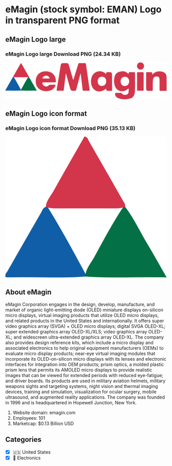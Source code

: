 # eMagin (stock symbol: EMAN) Logo in transparent PNG format

## eMagin Logo large

### eMagin Logo large Download PNG (24.34 KB)

![eMagin Logo large Download PNG (24.34 KB)](/img/orig/EMAN_BIG-69738030.png)

## eMagin Logo icon format

### eMagin Logo icon format Download PNG (35.13 KB)

![eMagin Logo icon format Download PNG (35.13 KB)](/img/orig/EMAN-6cebe17f.png)

## About eMagin

eMagin Corporation engages in the design, develop, manufacture, and market of organic light-emitting diode (OLED) miniature displays on-silicon micro displays, virtual imaging products that utilize OLED micro displays, and related products in the United States and internationally. It offers super video graphics array (SVGA) + OLED micro displays; digital SVGA OLED-XL; super extended graphics array OLED-XL/XLS; video graphics array OLED-XL; and widescreen ultra-extended graphics array OLED-XL. The company also provides design reference kits, which include a micro display and associated electronics to help original equipment manufacturers (OEMs) to evaluate micro display products; near-eye virtual imaging modules that incorporate its OLED-on-silicon micro displays with its lenses and electronic interfaces for integration into OEM products; prism optics, a molded plastic prism lens that permits its AMOLED micro displays to provide realistic images that can be viewed for extended periods with reduced eye-fatigue; and driver boards. Its products are used in military aviation helmets, military weapons sights and targeting systems, night vision and thermal imaging devices, training and simulation, visualization for ocular surgery, mobile ultrasound, and augmented reality applications. The company was founded in 1996 and is headquartered in Hopewell Junction, New York.

1. Website domain: emagin.com
2. Employees: 101
3. Marketcap: $0.13 Billion USD


## Categories
- [x] 🇺🇸 United States
- [x] 🔌 Electronics
